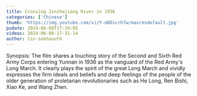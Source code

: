 ```yaml
---
title: Crossing Jinshajiang River in 1936
categories: ['Chinese']
thumb: 'https://img.youtube.com/vi/Y-oDDicrh7w/maxresdefault.jpg'
pudate: 2024-06-08T17:34:05
videos: 2024-06-08-17-31-14
author: tin-sokhavuth
---
```

Synopsis: The film shares a touching story of the Second and Sixth Red Army Corps entering Yunnan in 1936 as the vanguard of the Red Army's Long March. It clearly plays the spirit of the great Long March and vividly expresses the firm ideals and beliefs and deep feelings of the people of the older generation of proletarian revolutionaries such as He Long, Ren Bishi, Xiao Ke, and Wang Zhen.
